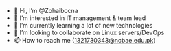 - 👋 Hi, I’m @Zohaibccna
- 👀 I’m interested in IT management & team lead
- 🌱 I’m currently learning a lot of new technologies
- 💞️ I’m looking to collaborate on Linux servers/DevOps
- 📫 How to reach me (1321730343@ncbae.edu.pk)

<!---
Zohaibccna/Zohaibccna is a ✨ special ✨ repository because its `README.md` (this file) appears on your GitHub profile.
You can click the Preview link to take a look at your changes.
--->
